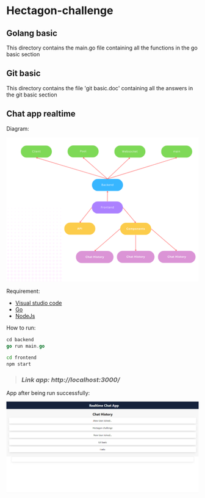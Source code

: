 # Hectagon-challenge


## Golang basic
This directory contains the main.go file containing all the functions in the go basic section

## Git basic
This directory contains the file 'git basic.doc' containing all the answers in the git basic section


## Chat app realtime

Diagram:

![alt](images/Diagram.png)

Requirement:
* [Visual studio code](https://code.visualstudio.com/download)
* [Go](https://go.dev/)
* [NodeJs](https://nodejs.org/en/)

How to run: 

```go
cd backend
go run main.go
```

```cmd
cd frontend
npm start
```

> ### *Link app: http://localhost:3000/*

App after being run successfully:

![alt](images/app.png)
